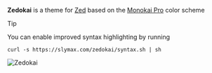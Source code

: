 **Zedokai** is a theme for [Zed](https://zed.dev) based on the [Monokai Pro](https://monokai.pro) color scheme

> [!TIP]
> You can enable improved syntax highlighting by running
>
> `curl -s https://slymax.com/zedokai/syntax.sh | sh`

![Zedokai](https://github.com/slymax/zedokai/blob/main/screenshot.png?raw=true)
